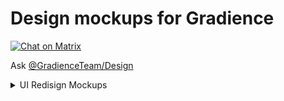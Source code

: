# Design mockups for Gradience

[![Chat on Matrix](https://matrix.to/img/matrix-badge.svg)](https://matrix.to/#/#Gradience:matrix.org)

Ask [@GradienceTeam/Design](https://github.com/orgs/GradienceTeam/teams/design)

<details>
  <summary>UI Redisign Mockups</summary>
  
## V1

![](https://github.com/AdwCustomizerTeam/Design/blob/main/Mockups/Adwaita%20Manager%20V1.png)

## V2

![](https://github.com/AdwCustomizerTeam/Design/blob/main/Mockups/Adwaita%20Manager%20V2.png)

## V3

![](https://github.com/AdwCustomizerTeam/Design/blob/main/Mockups/Adwaita%20Manager%20V3.png)

## V4

![](https://github.com/AdwCustomizerTeam/Design/blob/main/Mockups/Adwaita%20Manager%20V4.png)

## V5

![](https://github.com/AdwCustomizerTeam/Design/blob/main/Mockups/Adwaita%20Manager%20V5.png)

## V6

![](https://github.com/AdwCustomizerTeam/Design/blob/main/Mockups/Adwaita%20Manager%20V6.png)

</details>
